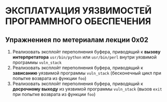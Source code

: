 # ЭКСПЛАТУАЦИЯ УЯЗВИМОСТЕЙ ПРОГРАММНОГО ОБЕСПЕЧЕНИЯ
## Упражнениея по метериалам лекции 0x02

1) Реализовать эксплойт переполнения буфера, приводящий к **вызову интерпретатора** `usr/bin/python` или `usr/bin/perl` внутри уязвимой программы `vuln_stack`
2) Реализовать эксплойт переполнения буфера, приводящий к **зависанию** уязвимой программы `vuln_stack` (бесконечный цикл при попытке возврата из функции `foo`)
3) Реализовать эксплойт переполнения буфера, приводящий к **досрочному выходу** из уязвимой программы `vuln_stack` (вызов `exit` при попытке возврата из функции `foo`)